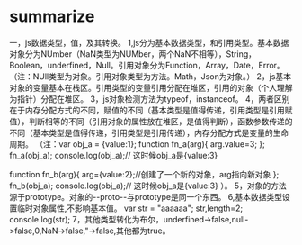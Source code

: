 # summarize
一，js数据类型，值，及其转换。
1,js分为基本数据类型，和引用类型。基本数据对象分为NUmber（NaN类型为NUMber，两个NaN不相等），String，Boolean，underfined，Null。引用对象分为Function，Array，Date，Error。（注：NUll类型为对象。引用对象类型为方法。Math，Json为对象。）
2，js基本对象的变量基本在栈区。引用类型的变量引用分配在堆区，引用的对象（个人理解为指针）分配在堆区。
3，js对象检测方法为typeof，instanceof。
4，两者区别在于内存分配方式的不同，赋值的不同（基本类型是值得传递，引用类型是引用赋值），判断相等的不同（引用对象的属性放在堆区，是值得判断），函数参数传递的不同（基本类型是值得传递，引用类型是引用传递），内存分配方式是变量的生命周期。
（注：var obj_a = {value:1};
function fn_a(arg){
    arg.value=3;
};
fn_a(obj_a);
console.log(obj_a);// 这时候obj_a是{value:3}

function fn_b(arg){
    arg={value:2};//创建了一个新的对象，arg指向新对象
};
fn_b(obj_a);
console.log(obj_a);// 这时候obj_a是{value:3}
）。
5，对象的方法源于prototype。对象的--proto--与prototype是同一个东西。
6,基本数据类型设置临时对象属性,不影响基本值。
var str = "aaaaaa";
str,length=2;
console.log(str);
7，其他类型转化为布尔，underfined->false,null->false,0,NaN->false,"->false,其他都为true。

